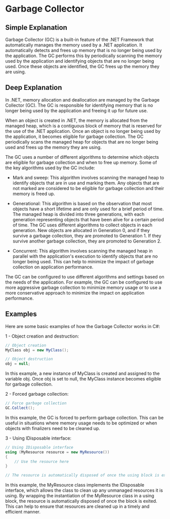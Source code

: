 # Garbage Collector

## Simple Explanation

Garbage Collector (GC) is a built-in feature of the .NET Framework that automatically manages the memory used by a .NET application. It automatically detects and frees up memory that is no longer being used by the application. The GC performs this by periodically scanning the memory used by the application and identifying objects that are no longer being used. Once these objects are identified, the GC frees up the memory they are using.

## Deep Explanation

In .NET, memory allocation and deallocation are managed by the Garbage Collector (GC). The GC is responsible for identifying memory that is no longer being used by the application and freeing it up for future use.

When an object is created in .NET, the memory is allocated from the managed heap, which is a contiguous block of memory that is reserved for the use of the .NET application. Once an object is no longer being used by the application, it becomes eligible for garbage collection. The GC periodically scans the managed heap for objects that are no longer being used and frees up the memory they are using.

The GC uses a number of different algorithms to determine which objects are eligible for garbage collection and when to free up memory. Some of the key algorithms used by the GC include:

- Mark and sweep: This algorithm involves scanning the managed heap to identify objects that are in use and marking them. Any objects that are not marked are considered to be eligible for garbage collection and their memory is freed up.

- Generational: This algorithm is based on the observation that most objects have a short lifetime and are only used for a brief period of time. The managed heap is divided into three generations, with each generation representing objects that have been alive for a certain period of time. The GC uses different algorithms to collect objects in each generation. New objects are allocated in Generation 0, and if they survive a garbage collection, they are promoted to Generation 1. If they survive another garbage collection, they are promoted to Generation 2.

- Concurrent: This algorithm involves scanning the managed heap in parallel with the application's execution to identify objects that are no longer being used. This can help to minimize the impact of garbage collection on application performance.

The GC can be configured to use different algorithms and settings based on the needs of the application. For example, the GC can be configured to use more aggressive garbage collection to minimize memory usage or to use a more conservative approach to minimize the impact on application performance.

## Examples

Here are some basic examples of how the Garbage Collector works in C#:

1 - Object creation and destruction:

```C#
// Object creation
MyClass obj = new MyClass();

// Object destruction
obj = null;
```

In this example, a new instance of MyClass is created and assigned to the variable obj. Once obj is set to null, the MyClass instance becomes eligible for garbage collection.

2 - Forced garbage collection:

```C#
// Force garbage collection
GC.Collect();
```

In this example, the GC is forced to perform garbage collection. This can be useful in situations where memory usage needs to be optimized or when objects with finalizers need to be cleaned up.

3 - Using IDisposable interface:

```C#
// Using IDisposable interface
using (MyResource resource = new MyResource())
{
    // Use the resource here
}

// The resource is automatically disposed of once the using block is exited
```

In this example, the MyResource class implements the IDisposable interface, which allows the class to clean up any unmanaged resources it is using. By wrapping the instantiation of the MyResource class in a using block, the resource is automatically disposed of once the block is exited. This can help to ensure that resources are cleaned up in a timely and efficient manner.